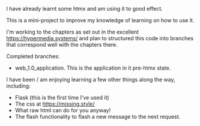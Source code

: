 I have already learnt some htmx and am using it to good effect.

This is a mini-project to improve my knowledge of learning on how to use it.

I'm working to the chapters as set out in the excellent https://hypermedia.systems/ and plan to structured this code into
branches that correspond well with the chapters there. 

Completed branches:
- web_1.0_application. This is the application in it pre-htmx state. 

I have been / am enjoying learning a few other things along the
way, including:
- Flask (this is the first time I've used it) 
- The css at https://missing.style/
- What raw html can do for you anyway!
- The flash functionality to flash a new message to the next request. 